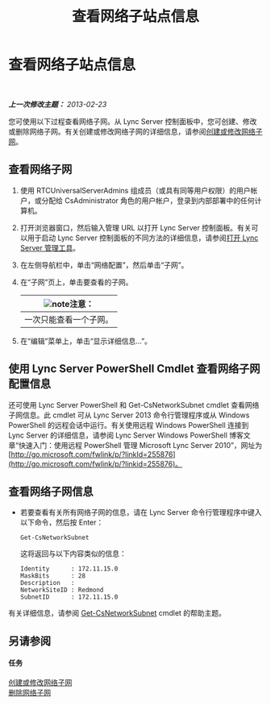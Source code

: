 ﻿---
title: 查看网络子站点信息
TOCTitle: 查看网络子站点信息
ms:assetid: 46f165f2-efe3-4cc1-9fee-a78b7f2ed41e
ms:mtpsurl: https://technet.microsoft.com/zh-cn/library/JJ688044(v=OCS.15)
ms:contentKeyID: 49888399
ms.date: 05/19/2016
mtps_version: v=OCS.15
ms.translationtype: HT
---

# 查看网络子站点信息

 

_**上一次修改主题：** 2013-02-23_

您可使用以下过程查看网络子网。从 Lync Server 控制面板中，您可创建、修改或删除网络子网。有关创建或修改网络子网的详细信息，请参阅[创建或修改网络子网](lync-server-2013-create-or-modify-network-subnets.md)。

## 查看网络子网

1.  使用 RTCUniversalServerAdmins 组成员（或具有同等用户权限）的用户帐户，或分配给 CsAdministrator 角色的用户帐户，登录到内部部署中的任何计算机。

2.  打开浏览器窗口，然后输入管理 URL 以打开 Lync Server 控制面板。有关可以用于启动 Lync Server 控制面板的不同方法的详细信息，请参阅[打开 Lync Server 管理工具](lync-server-2013-open-lync-server-administrative-tools.md)。

3.  在左侧导航栏中，单击“网络配置”，然后单击“子网”。

4.  在“子网”页上，单击要查看的子网。
    
    <table>
    <thead>
    <tr class="header">
    <th><img src="images/Dn783119.note(OCS.15).gif" title="note" alt="note" />注意：</th>
    </tr>
    </thead>
    <tbody>
    <tr class="odd">
    <td>一次只能查看一个子网。</td>
    </tr>
    </tbody>
    </table>


5.  在“编辑”菜单上，单击“显示详细信息…”。

## 使用 Lync Server PowerShell Cmdlet 查看网络子网配置信息

还可使用 Lync Server PowerShell 和 Get-CsNetworkSubnet cmdlet 查看网络子网信息。此 cmdlet 可从 Lync Server 2013 命令行管理程序或从 Windows PowerShell 的远程会话中运行。有关使用远程 Windows PowerShell 连接到 Lync Server 的详细信息，请参阅 Lync Server Windows PowerShell 博客文章“快速入门：使用远程 PowerShell 管理 Microsoft Lync Server 2010”，网址为 [http://go.microsoft.com/fwlink/p/?linkId=255876](http://go.microsoft.com/fwlink/p/?linkid=255876)。

## 查看网络子网信息

  - 若要查看有关所有网络子网的信息，请在 Lync Server 命令行管理程序中键入以下命令，然后按 Enter：
    
        Get-CsNetworkSubnet
    
    这将返回与以下内容类似的信息：
    
        Identity      : 172.11.15.0
        MaskBits      : 28
        Description   :
        NetworkSiteID : Redmond
        SubnetID      : 172.11.15.0

有关详细信息，请参阅 [Get-CsNetworkSubnet](https://docs.microsoft.com/en-us/powershell/module/skype/Get-CsNetworkSubnet) cmdlet 的帮助主题。

## 另请参阅

#### 任务

[创建或修改网络子网](lync-server-2013-create-or-modify-network-subnets.md)  
[删除网络子网](lync-server-2013-deleting-network-subnets.md)

